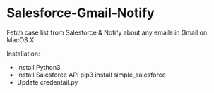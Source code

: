 # Salesforce-Gmail-Notify
Fetch case list from Salesforce &amp; Notify about any emails in Gmail on MacOS X

Installation:

 - Install Python3
 - Install Salesforce API
     pip3 install simple_salesforce
 - Update credentail.py
